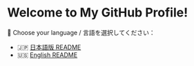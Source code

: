 # Welcome to My GitHub Profile!

👋 Choose your language / 言語を選択してください：

- 🇯🇵 [日本語版 README](https://github.com/america/america/blob/main/README.md)
- 🇺🇸 [English README](https://github.com/america/america/blob/main/README_EN.md)
